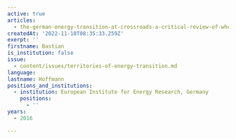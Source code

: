 ```yaml
---
active: true
articles:
  - the-german-energy-transition-at-crossroads-a-critical-review-of-where-we-are
createdAt: '2022-11-10T08:35:33.259Z'
exerpt: ''
firstname: Bastian
is_institution: false
issue:
  - content/issues/territories-of-energy-transition.md
language:
lastname: Hoffmann
positions_and_institutions:
  - institution: European Institute for Energy Research, Germany
    positions:
      - ''
years:
  - 2016

---
```


